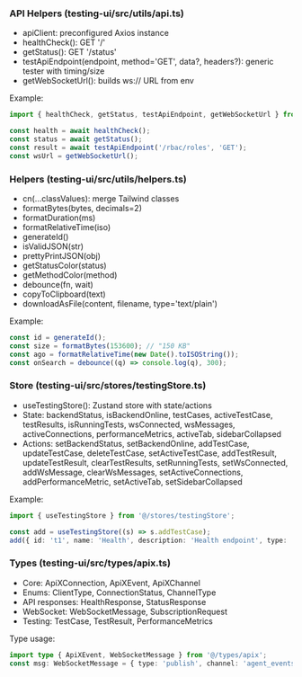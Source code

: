 ### API Helpers (testing-ui/src/utils/api.ts)
- apiClient: preconfigured Axios instance
- healthCheck(): GET '/'
- getStatus(): GET '/status'
- testApiEndpoint(endpoint, method='GET', data?, headers?): generic tester with timing/size
- getWebSocketUrl(): builds ws:// URL from env

Example:
```ts
import { healthCheck, getStatus, testApiEndpoint, getWebSocketUrl } from '@/utils/api';

const health = await healthCheck();
const status = await getStatus();
const result = await testApiEndpoint('/rbac/roles', 'GET');
const wsUrl = getWebSocketUrl();
```

### Helpers (testing-ui/src/utils/helpers.ts)
- cn(...classValues): merge Tailwind classes
- formatBytes(bytes, decimals=2)
- formatDuration(ms)
- formatRelativeTime(iso)
- generateId()
- isValidJSON(str)
- prettyPrintJSON(obj)
- getStatusColor(status)
- getMethodColor(method)
- debounce(fn, wait)
- copyToClipboard(text)
- downloadAsFile(content, filename, type='text/plain')

Example:
```ts
const id = generateId();
const size = formatBytes(153600); // "150 KB"
const ago = formatRelativeTime(new Date().toISOString());
const onSearch = debounce((q) => console.log(q), 300);
```

### Store (testing-ui/src/stores/testingStore.ts)
- useTestingStore(): Zustand store with state/actions
- State: backendStatus, isBackendOnline, testCases, activeTestCase, testResults, isRunningTests, wsConnected, wsMessages, activeConnections, performanceMetrics, activeTab, sidebarCollapsed
- Actions: setBackendStatus, setBackendOnline, addTestCase, updateTestCase, deleteTestCase, setActiveTestCase, addTestResult, updateTestResult, clearTestResults, setRunningTests, setWsConnected, addWsMessage, clearWsMessages, setActiveConnections, addPerformanceMetric, setActiveTab, setSidebarCollapsed

Example:
```ts
import { useTestingStore } from '@/stores/testingStore';

const add = useTestingStore((s) => s.addTestCase);
add({ id: 't1', name: 'Health', description: 'Health endpoint', type: 'api', endpoint: '/', method: 'GET' });
```

### Types (testing-ui/src/types/apix.ts)
- Core: ApiXConnection, ApiXEvent, ApiXChannel
- Enums: ClientType, ConnectionStatus, ChannelType
- API responses: HealthResponse, StatusResponse
- WebSocket: WebSocketMessage, SubscriptionRequest
- Testing: TestCase, TestResult, PerformanceMetrics

Type usage:
```ts
import type { ApiXEvent, WebSocketMessage } from '@/types/apix';
const msg: WebSocketMessage = { type: 'publish', channel: 'agent_events', payload: {} };
```
